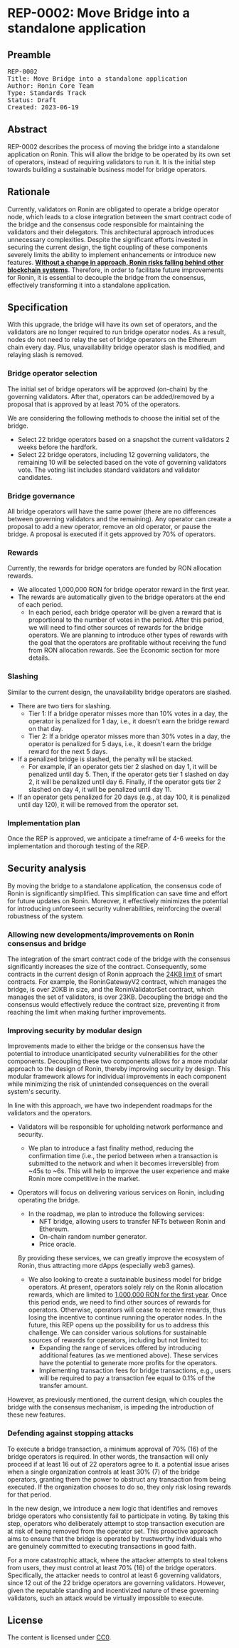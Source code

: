 # REP-0002: Move Bridge into a standalone application

## Preamble
<pre>
REP-0002
Title: Move Bridge into a standalone application
Author: Ronin Core Team
Type: Standards Track
Status: Draft
Created: 2023-06-19
</pre>

## Abstract

REP-0002 describes the process of moving the bridge into a standalone application on Ronin. This will allow the bridge to be operated by its own set of operators, instead of requiring validators to run it. It is the initial step towards building a sustainable business model for bridge operators.

## Rationale

Currently, validators on Ronin are obligated to operate a bridge operator node, which leads to a close integration between the smart contract code of the bridge and the consensus code responsible for maintaining the validators and their delegators. This architectural approach introduces unnecessary complexities. Despite the significant efforts invested in securing the current design, the tight coupling of these components severely limits the ability to implement enhancements or introduce new features. <ins>**Without a change in approach, Ronin risks falling behind other blockchain systems**</ins>. Therefore, in order to facilitate future improvements for Ronin, it is essential to decouple the bridge from the consensus, effectively transforming it into a standalone application.

## Specification

With this upgrade, the bridge will have its own set of operators, and the validators are no longer required to run bridge operator nodes. As a result, nodes do not need to relay the set of bridge operators on the Ethereum chain every day. Plus, unavailability bridge operator slash is modified, and relaying slash is removed.

### Bridge operator selection

The initial set of bridge operators will be approved (on-chain) by the governing validators. After that, operators can be added/removed by a proposal that is approved by at least 70% of the operators.

We are considering the following methods to choose the initial set of the bridge.

- Select 22 bridge operators based on a snapshot the current validators 2 weeks before the hardfork.
- Select 22 bridge operators, including 12 governing validators, the remaining 10 will be selected based on the vote of governing validators vote. The voting list includes standard validators and validator candidates. 

### Bridge governance

All bridge operators will have the same power (there are no differences between governing validators and the remaining). Any operator can create a proposal to add a new operator, remove an old operator, or pause the bridge. A proposal is executed if it gets approved by 70% of operators.

### Rewards
Currently, the rewards for bridge operators are funded by RON allocation rewards.
- We allocated 1,000,000 RON for bridge operator reward in the first year.
- The rewards are automatically given to the bridge operators at the end of each period.
    - In each period, each bridge operator will be given a reward that is proportional to the number of votes in the period.
After this period, we will need to find other sources of rewards for the bridge operators. We are planning to introduce other types of rewards with the goal that the operators are profitable without receiving the fund from RON allocation rewards. See the Economic section for more details.
    

### Slashing
Similar to the current design, the unavailability bridge operators are slashed. 
- There are two tiers for slashing.
    - Tier 1: If a bridge operator misses more than 10% votes in a day, the operator is penalized for 1 day, i.e., it doesn't earn the bridge reward on that day.
    - Tier 2: If a bridge operator misses more than 30% votes in a day, the operator is penalized for 5 days, i.e., it doesn't earn the bridge reward for the next 5 days.
- If a penalized bridge is slashed, the penalty will be stacked.
    - For example, if an operator gets tier 2 slashed on day 1, it will be penalized until day 5. Then, if the operator gets tier 1 slashed on day 2, it will be penalized until day 6. Finally, if the operator gets tier 2 slashed on day 4, it will be penalized until day 11.
- If an operator gets penalized for 20 days (e.g., at day 100, it is penalized until day 120), it will be removed from the operator set.

### Implementation plan
Once the REP is approved, we anticipate a timeframe of 4-6 weeks for the implementation and thorough testing of the REP.

## Security analysis

By moving the bridge to a standalone application, the consensus code of Ronin is significantly simplified. This simplification can save time and effort for future updates on Ronin. Moreover, it effectively minimizes the potential for introducing unforeseen security vulnerabilities, reinforcing the overall robustness of the system. 

### Allowing new developments/improvements on Ronin consensus and bridge

The integration of the smart contract code of the bridge with the consensus significantly increases the size of the contract. Consequently, some contracts in the current design of Ronin approach the [24KB limit](https://ethereum.org/en/developers/docs/smart-contracts/#limitations) of smart contracts. For example, the RoninGatewayV2 contract, which manages the bridge, is over 20KB in size, and the RoninValidatorSet contract, which manages the set of validators, is over 23KB. Decoupling the bridge and the consensus would effectively reduce the contract size, preventing it from reaching the limit when making further improvements.

### Improving security by modular design

Improvements made to either the bridge or the consensus have the potential to introduce unanticipated security vulnerabilities for the other components. Decoupling these two components allows for a more modular approach to the design of Ronin, thereby improving security by design. This modular framework allows for individual improvements in each component while minimizing the risk of unintended consequences on the overall system's security.

In line with this approach, we have two independent roadmaps for the validators and the operators.

- Validators will be responsible for upholding network performance and security. 
    - We plan to introduce a fast finality method, reducing the confirmation time (i.e., the period between when a transaction is submitted to the network and when it becomes irreversible) from ~45s to ~6s. This will help to improve the user experience and make Ronin more competitive in the market. 
- Operators will focus on delivering various services on Ronin, including operating the bridge. 
    - In the roadmap, we plan to introduce the following services:
        - NFT bridge, allowing users to transfer NFTs between Ronin and Ethereum.
        - On-chain random number generator.
        - Price oracle.
    
    By providing these services, we can greatly improve the ecosystem of Ronin, thus attracting more dApps (especially web3 games).

    - We also looking to create a sustainable business model for bridge operators. At present, operators solely rely on the Ronin allocation rewards, which are limited to [1,000,000 RON for the first year](https://docs.roninchain.com/docs/basics/rewards). Once this period ends, we need to find other sources of rewards for operators. Otherwise, operators will cease to receive rewards, thus losing the incentive to continue running the operator nodes. In the future, this REP opens up the possibility for us to address this challenge. We can consider various solutions for sustainable sources of rewards for operators, including but not limited to:
        - Expanding the range of services offered by introducing additional features (as we mentioned above). These services have the potential to generate more profits for the operators.
        - Implementing transaction fees for bridge transactions, e.g., users will be required to pay a transaction fee equal to 0.1% of the transfer amount.
        

However, as previously mentioned, the current design, which couples the bridge with the consensus mechanism, is impeding the introduction of these new features.

### Defending against stopping attacks

To execute a bridge transaction, a minimum approval of 70% (16) of the bridge operators is required. In other words, the transaction will only proceed if at least 16 out of 22 operators agree to it. a potential issue arises when a single organization controls at least 30% (7) of the bridge operators, granting them the power to obstruct any transaction from being executed. If the organization chooses to do so, they only risk losing rewards for that period.

In the new design, we introduce a new logic that identifies and removes bridge operators who consistently fail to participate in voting. By taking this step, operators who deliberately attempt to stop transaction execution are at risk of being removed from the operator set. This proactive approach aims to ensure that the bridge is operated by trustworthy individuals who are genuinely committed to executing transactions in good faith.

For a more catastrophic attack, where the attacker attempts to steal tokens from users, they must control at least 70% (16) of the bridge operators. Specifically, the attacker needs to control at least 6 governing validators, since 12 out of the 22 bridge operators are governing validators. However, given the reputable standing and incentivized nature of these governing validators, such an attack would be virtually impossible to execute.

## License

The content is licensed under [CC0](https://creativecommons.org/publicdomain/zero/1.0/).